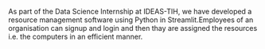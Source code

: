 As part of the Data Science Internship at IDEAS-TIH, we have developed a resource management software using Python in Streamlit.Employees of an organisation can signup and login and then thay are assigned the resources i.e. the computers in an efficient manner.

